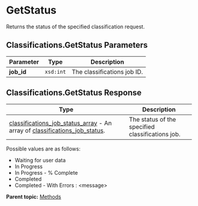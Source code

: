 # GetStatus

Returns the status of the specified classification request.

## Classifications.GetStatus Parameters

|Parameter|Type|Description|
|---------|----|-----------|
| **job\_id** | `xsd:int` | The classifications job ID. |

## Classifications.GetStatus Response

|Type|Description|
|----|-----------|
| [classifications\_job\_status\_array](../data_types/r_classifications_job_status_array.md#) - An array of [classifications\_job\_status](../data_types/r_classifications_job_status.md#).| The status of the specified classifications job. |

Possible values are as follows:

-   Waiting for user data
-   In Progress
-   In Progress - % Complete
-   Completed
-   Completed - With Errors : <message\>

**Parent topic:** [Methods](../methods/classifications_methods.md)


